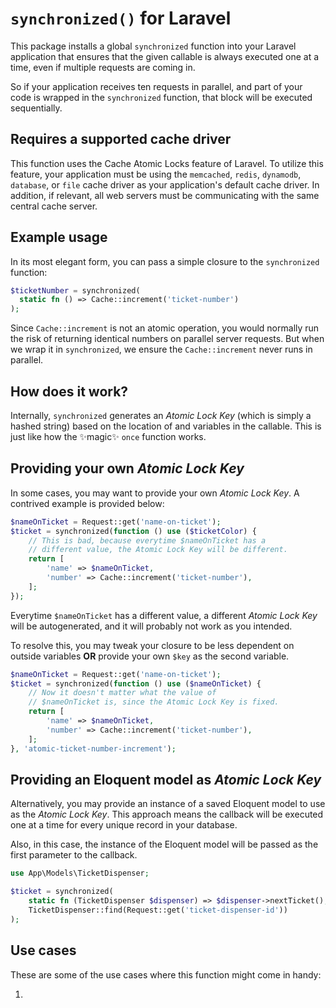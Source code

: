 # `synchronized()` for Laravel

This package installs a global `synchronized` function into your Laravel application that ensures that the given callable is always executed one at a time, even if multiple requests are coming in.

So if your application receives ten requests in parallel, and part of your code is wrapped in the `synchronized` function, that block will be executed sequentially.

## Requires a supported cache driver

This function uses the Cache Atomic Locks feature of Laravel. To utilize this feature, your application must be using the `memcached`, `redis`, `dynamodb`, `database`, or `file` cache driver as your application's default cache driver. In addition, if relevant, all web servers must be communicating with the same central cache server.

## Example usage

In its most elegant form, you can pass a simple closure to the `synchronized` function:

```php
$ticketNumber = synchronized(
  static fn () => Cache::increment('ticket-number')
);
```

Since `Cache::increment` is not an atomic operation, you would normally run the risk of returning identical numbers on parallel server requests. But when we wrap it in `synchronized`, we ensure the `Cache::increment` never runs in parallel.

## How does it work?

Internally, `synchronized` generates an *Atomic Lock Key* (which is simply a hashed string) based on the location of and variables in the callable. This is just like how the ✨magic✨ `once` function works.

## Providing your own *Atomic Lock Key*

In some cases, you may want to provide your own *Atomic Lock Key*. A contrived example is provided below:

```php
$nameOnTicket = Request::get('name-on-ticket');
$ticket = synchronized(function () use ($ticketColor) {
    // This is bad, because everytime $nameOnTicket has a
    // different value, the Atomic Lock Key will be different.
    return [
        'name' => $nameOnTicket,
        'number' => Cache::increment('ticket-number'),
    ];
});
```

Everytime `$nameOnTicket` has a different value, a different *Atomic Lock Key* will be autogenerated, and it will probably not work as you intended.

To resolve this, you may tweak your closure to be less dependent on outside variables **OR** provide your own `$key` as the second variable.

```php
$nameOnTicket = Request::get('name-on-ticket');
$ticket = synchronized(function () use ($nameOnTicket) {
    // Now it doesn't matter what the value of
    // $nameOnTicket is, since the Atomic Lock Key is fixed.
    return [
        'name' => $nameOnTicket,
        'number' => Cache::increment('ticket-number'),
    ];
}, 'atomic-ticket-number-increment');
```

## Providing an Eloquent model as *Atomic Lock Key*

Alternatively, you may provide an instance of a saved Eloquent model to use as the *Atomic Lock Key*. This approach means the callback will be executed one at a time for every unique record in your database.

Also, in this case, the instance of the Eloquent model will be passed as the first parameter to the callback.

```php
use App\Models\TicketDispenser;

$ticket = synchronized(
    static fn (TicketDispenser $dispenser) => $dispenser->nextTicket(),
    TicketDispenser::find(Request::get('ticket-dispenser-id'))
);
```

## Use cases

These are some of the use cases where this function might come in handy:

1. 